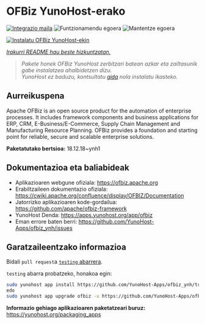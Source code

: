<!--
Ohart ongi: README hau automatikoki sortu da <https://github.com/YunoHost/apps/tree/master/tools/readme_generator>ri esker
EZ editatu eskuz.
-->

# OFBiz YunoHost-erako

[![Integrazio maila](https://apps.yunohost.org/badge/integration/ofbiz)](https://ci-apps.yunohost.org/ci/apps/ofbiz/)
![Funtzionamendu egoera](https://apps.yunohost.org/badge/state/ofbiz)
![Mantentze egoera](https://apps.yunohost.org/badge/maintained/ofbiz)

[![Instalatu OFBiz YunoHost-ekin](https://install-app.yunohost.org/install-with-yunohost.svg)](https://install-app.yunohost.org/?app=ofbiz)

*[Irakurri README hau beste hizkuntzatan.](./ALL_README.md)*

> *Pakete honek OFBiz YunoHost zerbitzari batean azkar eta zailtasunik gabe instalatzea ahalbidetzen dizu.*  
> *YunoHost ez baduzu, kontsultatu [gida](https://yunohost.org/install) nola instalatu ikasteko.*

## Aurreikuspena

Apache OFBiz is an open source product for the automation of enterprise processes. It includes framework components and business applications for ERP, CRM, E-Business/E-Commerce, Supply Chain Management and Manufacturing Resource Planning. OFBiz provides a foundation and starting point for reliable, secure and scalable enterprise solutions. 


**Paketatutako bertsioa:** 18.12.18~ynh1
## Dokumentazioa eta baliabideak

- Aplikazioaren webgune ofiziala: <https://ofbiz.apache.org>
- Erabiltzaileen dokumentazio ofiziala: <https://cwiki.apache.org/confluence/display/OFBIZ/Documentation>
- Jatorrizko aplikazioaren kode-gordailua: <https://github.com/apache/ofbiz-framework>
- YunoHost Denda: <https://apps.yunohost.org/app/ofbiz>
- Eman errore baten berri: <https://github.com/YunoHost-Apps/ofbiz_ynh/issues>

## Garatzaileentzako informazioa

Bidali `pull request`a [`testing` abarrera](https://github.com/YunoHost-Apps/ofbiz_ynh/tree/testing).

`testing` abarra probatzeko, honakoa egin:

```bash
sudo yunohost app install https://github.com/YunoHost-Apps/ofbiz_ynh/tree/testing --debug
edo
sudo yunohost app upgrade ofbiz -u https://github.com/YunoHost-Apps/ofbiz_ynh/tree/testing --debug
```

**Informazio gehiago aplikazioaren paketatzeari buruz:** <https://yunohost.org/packaging_apps>
